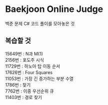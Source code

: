 # Baekjoon Online Judge
백준 문제 C# 코드 풀이를 모아놓은 것

## 복습할 것
15649번 : N과 M(1) <br/>
2156번 : 포도주 시식 <br/>
11729번 : 하노아 탑 이동 순서 <br/>
17626번 : Four Squares <br/>
11053번 : 가장 긴 증가하는 부분 수열 <br/>
1786번 : 찾기 <br/>
7762번 : 이중 우선순위 큐 <br/>
11403번 : 경로 찾기 <br/>
